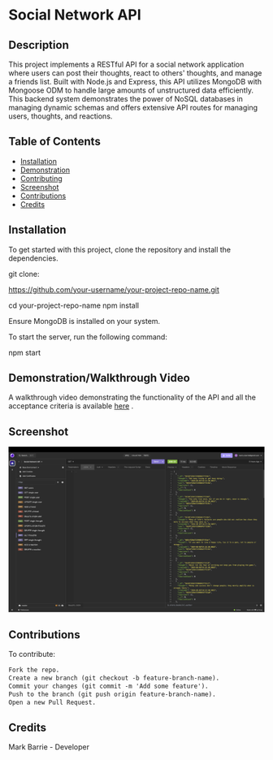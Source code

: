 # Social Network API

## Description

This project implements a RESTful API for a social network application where users can post their thoughts, react to others' thoughts, and manage a friends list. Built with Node.js and Express, this API utilizes MongoDB with Mongoose ODM to handle large amounts of unstructured data efficiently. This backend system demonstrates the power of NoSQL databases in managing dynamic schemas and offers extensive API routes for managing users, thoughts, and reactions.

## Table of Contents

- [Installation](#installation)
- [Demonstration](#demonstration)
- [Contributing](#contributing)
- [Screenshot](#screenshot)
- [Contributions](#contributions)
- [Credits](#credits)

## Installation

To get started with this project, clone the repository and install the dependencies.


git clone:

https://github.com/your-username/your-project-repo-name.git

cd your-project-repo-name
npm install

Ensure MongoDB is installed on your system. 

To start the server, run the following command:

npm start


## Demonstration/Walkthrough Video

A walkthrough video demonstrating the functionality of the API and all the acceptance criteria is available [here](https://app.screencastify.com/v2/manage/videos/bNCoPSA6A31WLG17xBVS)
.


## Screenshot

![Screenshot](/readme_screenshots/screenshot.png)


## Contributions 

To contribute:

    Fork the repo.
    Create a new branch (git checkout -b feature-branch-name).
    Commit your changes (git commit -m 'Add some feature').
    Push to the branch (git push origin feature-branch-name).
    Open a new Pull Request.

## Credits
Mark Barrie -  Developer